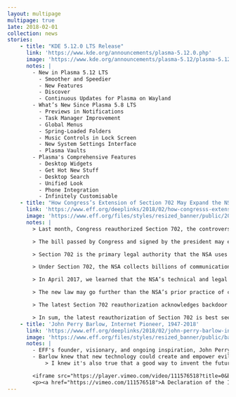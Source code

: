 ```yaml
---
layout: multipage
multipage: true
1ate: 2018-02-01
collection: news
stories:
    - title: "KDE 5.12.0 LTS Release"
      link: 'https://www.kde.org/announcements/plasma-5.12.0.php'
      image: 'https://www.kde.org/announcements/plasma-5.12/plasma-5.12.png'
      notes: |
        - New in Plasma 5.12 LTS
          - Smoother and Speedier
          - New Features
          - Discover
          - Continuous Updates for Plasma on Wayland
        - What’s New Since Plasma 5.8 LTS
          - Previews in Notifications
          - Task Manager Improvement
          - Global Menus
          - Spring-Loaded Folders
          - Music Controls in Lock Screen
          - New System Settings Interface
          - Plasma Vaults
        - Plasma's Comprehensive Features
          - Desktop Widgets
          - Get Hot New Stuff
          - Desktop Search
          - Unified Look
          - Phone Integration
          - Infinitely Customisable
    - title: "How Congress’s Extension of Section 702 May Expand the NSA’s Warrantless Surveillance Authority"
      link: 'https://www.eff.org/deeplinks/2018/02/how-congresss-extension-section-702-may-expand-nsas-warrantless-surveillance'
      image: 'https://www.eff.org/files/styles/resized_banner/public/2017/05/01/nsa-eagle-2.png'
      notes: |
        > Last month, Congress reauthorized Section 702, the controversial law the NSA uses to conduct some of its most invasive electronic surveillance.

        > The bill passed by Congress and signed by the president may expand the NSA’s authority in subtle but dangerous ways.

        > Section 702 is the primary legal authority that the NSA uses to conduct warrantless electronic surveillance against non-U.S. “targets” located outside the United States.

        > Under Section 702, the NSA collects billions of communications, including those belonging to innocent Americans who are not actually targeted. These communications are then placed in databases that other intelligence and law enforcement agencies can access—for purposes unrelated to national security—without a warrant or any judicial review.

        > In April 2017, we learned that the NSA’s technical and legal problems with “about” collection were even more pervasive than previously disclosed, and it had not been complying with the FISC’s already permissive limits.

        > The new law may go further than the NSA’s prior practice of collecting communications content that contained specific selectors.

        > The latest Section 702 reauthorization acknowledges backdoor searches for the first time.

        > In sum, the latest reauthorization of Section 702 is best seen as an expansion of the government’s spying powers, and not just an extension of the number of years that the government may exercise these powers.
    - title: 'John Perry Barlow, Internet Pioneer, 1947-2018'
      link: 'https://www.eff.org/deeplinks/2018/02/john-perry-barlow-internet-pioneer-1947-2018'
      image: 'https://www.eff.org/files/styles/resized_banner/public/barlow-og-cyberspace.jpg'
      notes: |
        - EFF's founder, visionary, and ongoing inspiration, John Perry Barlow, passed away quietly in his sleep this morning.
        - Barlow knew that new technology could create and empower evil as much as it could create and empower good. He made a conscious decision to focus on the latter.
            > I knew it's also true that a good way to invent the future is to predict it. So I predicted Utopia, hoping to give Liberty a running start before the laws of Moore and Metcalfe delivered up what Ed Snowden now correctly calls 'turn-key totalitarianism.'

        <iframe src="https://player.vimeo.com/video/111576518?title=0&byline=0&portrait=0" width="640" height="360" frameborder="0" webkitallowfullscreen mozallowfullscreen allowfullscreen></iframe>
        <p><a href="https://vimeo.com/111576518">A Declaration of the Independence of Cyberspace by John Perry Barlow.</a> from <a href="https://vimeo.com/idealogue">IDEALOGUE</a> on <a href="https://vimeo.com">Vimeo</a>.</p>
---
```

